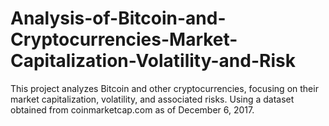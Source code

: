 # Analysis-of-Bitcoin-and-Cryptocurrencies-Market-Capitalization-Volatility-and-Risk
This project analyzes Bitcoin and other cryptocurrencies, focusing on their market capitalization, volatility, and associated risks. Using a dataset obtained from coinmarketcap.com as of December 6, 2017.
